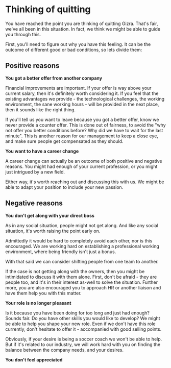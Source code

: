 # Thinking of quitting

You have reached the point you are thinking of quitting Gizra. That's fair, we've all been in this situation. In fact, we think we might be able to guide you through this.

First, you'll need to figure out why you have this feeling. It can be the outcome of different good or bad conditions, so lets divide them:

## Positive reasons

**You got a better offer from another company**

Financial improvements are important. If your offer is way above your current salary, then it's definitely worth considering it. If you feel that the existing advantages we provide - the technological challenges, the working environment, the sane working hours - will be provided in the next place, then it sounds like the right thing.

If you'll tell us you want to leave because you got a better offer, know we never provide a counter offer. This is done out of fairness, to avoid the "why not offer you better conditions before? Why did we have to wait for the last minute". This is another reason for our management to keep a close eye, and make sure people get compensated as they should.

**You want to have a career change**

A career change can actually be an outcome of both positive and negative reasons. You might had enough of your current profession, or you might just intrigued by a new field.

Either way, it's worth reaching out and discussing this with us. We might be able to adapt your position to include your new passion.

## Negative reasons

**You don't get along with your direct boss**

As in any social situation, people might not get along. And like any social situation, it's worth raising the point early on.

Admittedly it would be hard to completely avoid each other, nor is this encouraged. We are working hard on establishing a professional working environment, where being friendly isn't just a bonus.

With that said we can consider shifting people from one team to another.

If the case is not getting along with the owners, then you might be intimidated to discuss it with them alone. First, don't be afraid - they are people too, and it's in their interest as-well to solve the situation. Further more, you are also encouraged you to approach HR or another liaison and have them help you with this matter.

**Your role is no longer pleasant**

Is it because you have been doing for too long and just had enough? Sounds fair.
Do you have other skills you would like to develop? We might be able to help you shape your new role. Even if we don't have this role currently, don't hesitate to offer it - accompanied with good selling points. 

Obviously, if your desire is being a soccer coach we won't be able to help. But if it's related to our industry, we will work hard with you on finding the balance between the company needs, and your desires.

**You don't feel appreciated**

